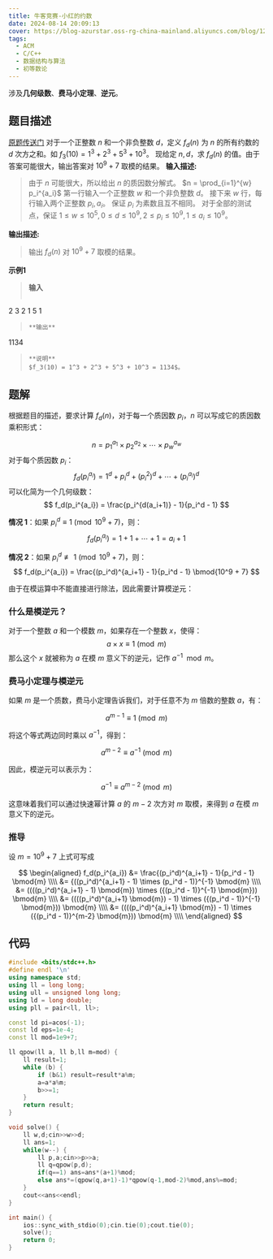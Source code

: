 ```yaml
---
title: 牛客竞赛-小红的约数
date: 2024-08-14 20:09:13
cover: https://blog-azurstar.oss-rg-china-mainland.aliyuncs.com/blog/120113819_p0.jpg
tags:
  - ACM
  - C/C++
  - 数据结构与算法
  - 初等数论
---
```


涉及**几何级数**、**费马小定理**、**逆元**。

<!-- more -->

<!-- toc -->

## 题目描述
[原题传送门](https://ac.nowcoder.com/acm/problem/274963)
对于一个正整数 $n$ 和一个非负整数 $d$，定义 $f_d(n)$ 为 $n$ 的所有约数的 $d$ 次方之和。如 $f_3(10) = 1^3 + 2^3 + 5^3 + 10^3$。
现给定 $n,d$，求 $f_d(n)$ 的值。由于答案可能很大，输出答案对 $10^9 + 7$ 取模的结果。
**输入描述:**
> 由于 $n$ 可能很大，所以给出 $n$ 的质因数分解式。
> $n = \prod_{i=1}^{w} p_i^{a_i}$
> 第一行输入一个正整数 $w$ 和一个非负整数 $d$。
> 接下来 $w$ 行，每行输入两个正整数 $p_i, a_i$。
> 保证 $p_i$ 为素数且互不相同。
> 对于全部的测试点，保证 $1 \leq w \leq 10^5, 0 \leq d \leq 10^9, 2 \leq p_i \leq 10^9, 1 \leq a_i \leq 10^9$。

**输出描述:**
> 输出 $f_d(n)$ 对 $10^9 + 7$ 取模的结果。

**示例1**
> **输入**
> ```yaml
2 3
2 1
5 1
> ```
> **输出**
> ```
1134
> ```
> **说明**
> $f_3(10) = 1^3 + 2^3 + 5^3 + 10^3 = 1134$。

## 题解
根据题目的描述，要求计算 $f_d(n)$，对于每一个质因数 $p_i$，$n$ 可以写成它的质因数乘积形式：

$$n = p_1^{a_1} \times p_2^{a_2} \times \cdots \times p_w^{a_w}$$
对于每个质因数 $p_i$：
$$
f_d(p_i^{a_i}) = 1^d + p_i^d + \left(p_i^2\right)^d + \cdots + \left(p_i^{a_i}\right)^d
$$
可以化简为一个几何级数：
$$
f_d(p_i^{a_i}) = \frac{p_i^{d(a_i+1)} - 1}{p_i^d - 1}
$$

**情况 1**：如果 $p_i^d \equiv 1 \pmod{10^9 + 7}$，则：
$$
f_d(p_i^{a_i}) = 1 + 1 + \cdots + 1 = a_i + 1
$$

**情况 2**：如果 $p_i^d \not\equiv 1 \pmod{10^9 + 7}$，则：
$$
f_d(p_i^{a_i}) = \frac{(p_i^d)^{a_i+1} - 1}{p_i^d - 1} \bmod{10^9 + 7}
$$

由于在模运算中不能直接进行除法，因此需要计算模逆元：

### 什么是模逆元？

对于一个整数 $a$ 和一个模数 $m$，如果存在一个整数 $x$，使得：
$$
a \times x \equiv 1 \pmod{m}
$$
那么这个 $x$ 就被称为 $a$ 在模 $m$ 意义下的逆元，记作 $a^{-1} \mod m$。

### 费马小定理与模逆元

如果 $m$ 是一个质数，费马小定理告诉我们，对于任意不为 $m$ 倍数的整数 $a$，有：

$$
a^{m-1} \equiv 1 \pmod{m}
$$

将这个等式两边同时乘以 $a^{-1}$，得到：

$$
a^{m-2} \equiv a^{-1} \pmod{m}
$$

因此，模逆元可以表示为：

$$
a^{-1} \equiv a^{m-2} \pmod{m}
$$

这意味着我们可以通过快速幂计算 $a$ 的 $m-2$ 次方对 $m$ 取模，来得到 $a$ 在模 $m$ 意义下的逆元。

### 推导

设 $m=10^9+7$ 上式可写成

$$
\begin{aligned}
f_d(p_i^{a_i}) &= \frac{(p_i^d)^{a_i+1} - 1}{p_i^d - 1} \bmod{m} \\\\
&= {((p_i^d)^{a_i+1} - 1) \times (p_i^d - 1)}^{-1} \bmod{m} \\\\
&= ((((p_i^d)^{a_i+1} - 1) \bmod{m}) \times ({(p_i^d - 1)}^{-1} \bmod{m})) \bmod{m} \\\\
&= ((((p_i^d)^{a_i+1} \bmod{m}) - 1) \times ({(p_i^d - 1)}^{-1} \bmod{m})) \bmod{m} \\\\
&= ((((p_i^d)^{a_i+1} \bmod{m}) - 1) \times ({(p_i^d - 1)}^{m-2} \bmod{m})) \bmod{m} \\\\
\end{aligned}
$$

## 代码
```cpp
#include <bits/stdc++.h>
#define endl '\n'
using namespace std;
using ll = long long;
using ull = unsigned long long;
using ld = long double;
using pll = pair<ll, ll>;

const ld pi=acos(-1);
const ld eps=1e-4;
const ll mod=1e9+7;

ll qpow(ll a, ll b,ll m=mod) {
    ll result=1;
    while (b) {
        if (b&1) result=result*a%m;
        a=a*a%m;
        b>>=1;
    }
    return result;
}

void solve() {
    ll w,d;cin>>w>>d;
    ll ans=1;
    while(w--) {
        ll p,a;cin>>p>>a;
        ll q=qpow(p,d);
        if(q==1) ans=ans*(a+1)%mod;
        else ans*=(qpow(q,a+1)-1)*qpow(q-1,mod-2)%mod,ans%=mod;
    }
    cout<<ans<<endl;
}

int main() {
    ios::sync_with_stdio(0);cin.tie(0);cout.tie(0);
    solve();
    return 0;
}
```

<script>
MathJax = {
  tex: {
    inlineMath: [['$', '$'], ['\\(', '\\)']]
  }
};
</script>
<script id="MathJax-script" async
  src="https://cdn.jsdelivr.net/npm/mathjax@3/es5/tex-chtml.js">
</script>